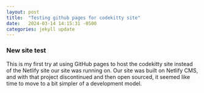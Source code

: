 ```yaml
---
layout: post
title:  "Testing github pages for codekitty site"
date:   2024-03-14 14:15:31 -0500
categories: jekyll update
---
```

### New site test ###
This is my first try at using GitHub pages to host the codekitty site instead of the Netlify site our site was running on. Our site was built on Netlify CMS, and with that project discontinued and then open sourced, it seemed like time to move to a bit simpler of a development model. 